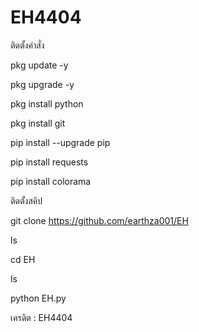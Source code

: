 # EH4404

ติดตั้งคำสั่ง

pkg update -y

pkg upgrade -y

pkg install python

pkg install git

pip install --upgrade pip

pip install requests

pip install colorama

ติดตั้งสคิป

git clone https://github.com/earthza001/EH

ls

cd EH

ls

python EH.py

เครดิต : EH4404
